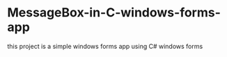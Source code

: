 # MessageBox-in-C-windows-forms-app
this project is a simple windows forms app using C# windows forms
